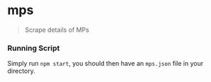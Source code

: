 # mps
> Scrape details of MPs

### Running Script

Simply run `npm start`, you should then have an `mps.json` file in your directory.
